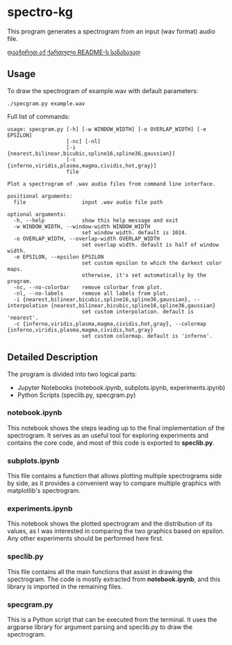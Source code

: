 # spectro-kg
This program generates a spectrogram from an input (wav format) audio file.

[დააჭირეთ აქ ქართული README-ს სანახავად](./README_ge.md)

## Usage
To draw the spectrogram of example.wav with default parameters:
```
./specgram.py example.wav
```
Full list of commands:
```
usage: specgram.py [-h] [-w WINDOW_WIDTH] [-o OVERLAP_WIDTH] [-e EPSILON]
                   [-nc] [-nl]
                   [-i {nearest,bilinear,bicubic,spline16,spline36,gaussian}]
                   [-c {inferno,viridis,plasma,magma,cividis,hot,gray}]
                   file

Plot a spectrogram of .wav audio files from command line interface.

positional arguments:
  file                  input .wav audio file path

optional arguments:
  -h, --help            show this help message and exit
  -w WINDOW_WIDTH, --window-width WINDOW_WIDTH
                        set window width. default is 1024.
  -o OVERLAP_WIDTH, --overlap-width OVERLAP_WIDTH
                        set overlap width. default is half of window width.
  -e EPSILON, --epsilon EPSILON
                        set custom epsilon to which the darkest color maps.
                        otherwise, it's set automatically by the program.
  -nc, --no-colorbar    remove colorbar from plot.
  -nl, --no-labels      remove all labels from plot.
  -i {nearest,bilinear,bicubic,spline16,spline36,gaussian}, --interpolation {nearest,bilinear,bicubic,spline16,spline36,gaussian}
                        set custom interpolation. default is 'nearest'.
  -c {inferno,viridis,plasma,magma,cividis,hot,gray}, --colormap {inferno,viridis,plasma,magma,cividis,hot,gray}
                        set custom colormap. default is 'inferno'.
```

## Detailed Description
The program is divided into two logical parts:
* Jupyter Notebooks (notebook.ipynb, subplots.ipynb, experiments.ipynb)
* Python Scripts (speclib.py, specgram.py)

### notebook.ipynb
This notebook shows the steps leading up to the final implementation of the spectrogram. It serves as an useful tool for exploring experiments and contains the core code, and most of this code is exported to **speclib.py**.

### subplots.ipynb
This file contains a function that allows plotting multiple spectrograms side by side, as it provides a convenient way to compare multiple graphics with matplotlib's spectrogram.

### experiments.ipynb
This notebook shows the plotted spectrogram and the distribution of its values, as I was interested in comparing the two graphics based on epsilon. Any other experiments should be performed here first.

### speclib.py
This file contains all the main functions that assist in drawing the spectrogram. The code is mostly extracted from **notebook.ipynb**, and this library is imported in the remaining files.

### specgram.py
This is a Python script that can be executed from the terminal. It uses the argparse library for argument parsing and speclib.py to draw the spectrogram.
